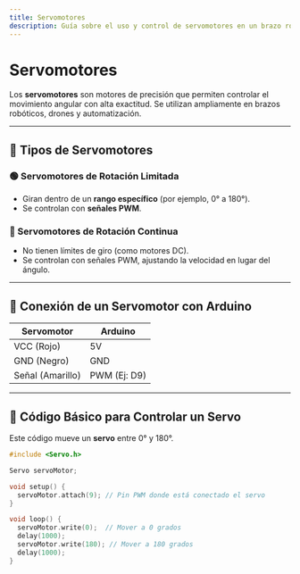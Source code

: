 ```yaml
---
title: Servomotores
description: Guía sobre el uso y control de servomotores en un brazo robótico.
---
```


# Servomotores

Los **servomotores** son motores de precisión que permiten controlar el movimiento angular con alta exactitud. Se utilizan ampliamente en brazos robóticos, drones y automatización.

---


## 🔹 Tipos de Servomotores

### 🟢 Servomotores de Rotación Limitada
- Giran dentro de un **rango específico** (por ejemplo, 0° a 180°).
- Se controlan con **señales PWM**.

### 🔵 Servomotores de Rotación Continua
- No tienen límites de giro (como motores DC).
- Se controlan con señales PWM, ajustando la velocidad en lugar del ángulo.

---

## 🔹 Conexión de un Servomotor con Arduino

| Servomotor | Arduino |
|------------|---------|
| VCC (Rojo) | 5V      |
| GND (Negro) | GND   |
| Señal (Amarillo) | PWM (Ej: D9) |

---

## 🔹 Código Básico para Controlar un Servo

Este código mueve un **servo** entre 0° y 180°.

```cpp
#include <Servo.h>

Servo servoMotor;

void setup() {
  servoMotor.attach(9); // Pin PWM donde está conectado el servo
}

void loop() {
  servoMotor.write(0);  // Mover a 0 grados
  delay(1000);
  servoMotor.write(180); // Mover a 180 grados
  delay(1000);
}
